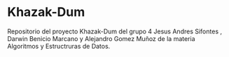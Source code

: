 # Khazak-Dum
Repositorio del proyecto Khazak-Dum del grupo 4 Jesus Andres Sifontes , Darwin Benicio Marcano y Alejandro Gomez Muñoz de la materia Algoritmos y Estructruras de Datos. 